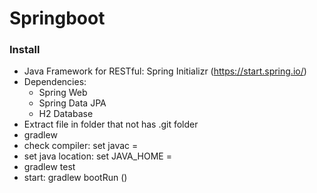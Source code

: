 # Springboot

### Install
* Java Framework for RESTful: Spring Initializr (https://start.spring.io/)
* Dependencies: 
    - Spring Web
    - Spring Data JPA
    - H2 Database
* Extract file in folder that not has .git folder
* gradlew
* check compiler: set javac = <path java folder> 
* set java location: set JAVA_HOME = <path java folder>
* gradlew test
* start: gradlew bootRun ()